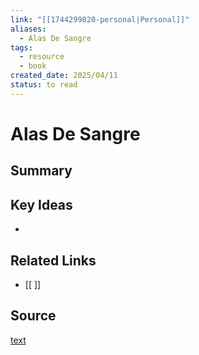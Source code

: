 ```yaml
---
link: "[[1744299820-personal|Personal]]"
aliases:
  - Alas De Sangre
tags:
  - resource
  - book
created_date: 2025/04/11
status: to read
---
```

# Alas De Sangre

## Summary


## Key Ideas
- 

## Related Links
- [[ ]]

## Source
[text](url) 
